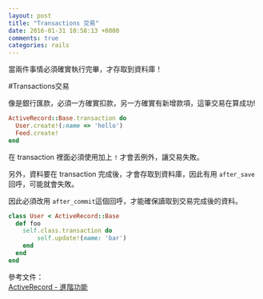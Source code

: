 ```yaml
---
layout: post
title: "Transactions 交易"
date: 2016-01-31 10:58:13 +0800
comments: true
categories: rails
---
```


當兩件事情必須確實執行完畢，才存取到資料庫！

<!-- more -->

#Transactions交易

像是銀行匯款，必須一方確實扣款，另一方確實有新增款項，這筆交易在算成功!

```ruby
ActiveRecord::Base.transaction do
  User.create!(:name => 'hello')
  Feed.create!
end
```

在 transaction 裡面必須使用加上 `!` 才會丟例外，讓交易失敗。

另外，資料要在 transaction 完成後，才會存取到資料庫，因此有用 `after_save` 回呼，可能就會失敗。

因此必須改用 `after_commit`這個回呼，才能確保讀取到交易完成後的資料。

```ruby
class User < ActiveRecord::Base  def foo    self.class.transaction do￼￼      self.update!(name: 'bar')    end 
  endend
```

參考文件：  
[ActiveRecord - 進階功能](https://ihower.tw/rails4/activerecord-others.html)
